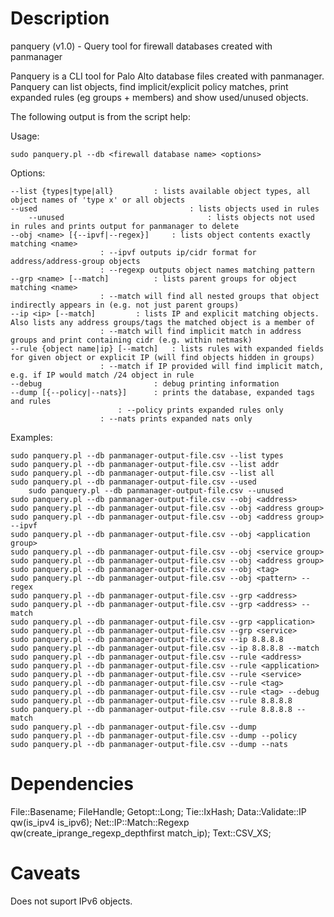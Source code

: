 
# Description

panquery (v1.0) - Query tool for firewall databases created with panmanager

Panquery is a CLI tool for Palo Alto database files created with panmanager. Panquery can list objects, find implicit/explicit policy matches, print expanded rules (eg groups + members) and show used/unused objects.

The following output is from the script help:

Usage:

	sudo panquery.pl --db <firewall database name> <options>

Options:

	--list {types|type|all} 		: lists available object types, all object names of 'type x' or all objects
	--used                                  : lists objects used in rules
        --unused                                : lists objects not used in rules and prints output for panmanager to delete
	--obj <name> [{--ipvf|--regex}]		: lists object contents exactly matching <name>
						: --ipvf outputs ip/cidr format for address/address-group objects
						: --regexp outputs object names matching pattern
	--grp <name> [--match]			: lists parent groups for object matching <name>
			 			: --match will find all nested groups that object indirectly appears in (e.g. not just parent groups)
	--ip <ip> [--match]			: lists IP and explicit matching objects. Also lists any address groups/tags the matched object is a member of
						: --match will find implicit match in address groups and print containing cidr (e.g. within netmask)
	--rule {object name|ip} [--match]	: lists rules with expanded fields for given object or explicit IP (will find objects hidden in groups)                       
						: --match if IP provided will find implicit match, e.g. if IP would match /24 object in rule
	--debug			                : debug printing information
	--dump [{--policy|--nats}]		: prints the database, expanded tags and rules
					        : --policy prints expanded rules only
						: --nats prints expanded nats only

Examples:

	sudo panquery.pl --db panmanager-output-file.csv --list types
	sudo panquery.pl --db panmanager-output-file.csv --list addr
	sudo panquery.pl --db panmanager-output-file.csv --list all
	sudo panquery.pl --db panmanager-output-file.csv --used
        sudo panquery.pl --db panmanager-output-file.csv --unused
	sudo panquery.pl --db panmanager-output-file.csv --obj <address>
	sudo panquery.pl --db panmanager-output-file.csv --obj <address group>
	sudo panquery.pl --db panmanager-output-file.csv --obj <address group> --ipvf
	sudo panquery.pl --db panmanager-output-file.csv --obj <application group>
	sudo panquery.pl --db panmanager-output-file.csv --obj <service group>
	sudo panquery.pl --db panmanager-output-file.csv --obj <address group>
	sudo panquery.pl --db panmanager-output-file.csv --obj <tag>
	sudo panquery.pl --db panmanager-output-file.csv --obj <pattern> --regex
	sudo panquery.pl --db panmanager-output-file.csv --grp <address>
	sudo panquery.pl --db panmanager-output-file.csv --grp <address> --match
	sudo panquery.pl --db panmanager-output-file.csv --grp <application>
	sudo panquery.pl --db panmanager-output-file.csv --grp <service>
	sudo panquery.pl --db panmanager-output-file.csv --ip 8.8.8.8
	sudo panquery.pl --db panmanager-output-file.csv --ip 8.8.8.8 --match
	sudo panquery.pl --db panmanager-output-file.csv --rule <address>
	sudo panquery.pl --db panmanager-output-file.csv --rule <application>
	sudo panquery.pl --db panmanager-output-file.csv --rule <service>
	sudo panquery.pl --db panmanager-output-file.csv --rule <tag>
	sudo panquery.pl --db panmanager-output-file.csv --rule <tag> --debug
	sudo panquery.pl --db panmanager-output-file.csv --rule 8.8.8.8
	sudo panquery.pl --db panmanager-output-file.csv --rule 8.8.8.8 --match
	sudo panquery.pl --db panmanager-output-file.csv --dump
	sudo panquery.pl --db panmanager-output-file.csv --dump --policy
	sudo panquery.pl --db panmanager-output-file.csv --dump --nats

# Dependencies

File::Basename;
FileHandle;
Getopt::Long;
Tie::IxHash;
Data::Validate::IP qw(is_ipv4 is_ipv6);
Net::IP::Match::Regexp qw(create_iprange_regexp_depthfirst match_ip);
Text::CSV_XS;

# Caveats

Does not suport IPv6 objects.
